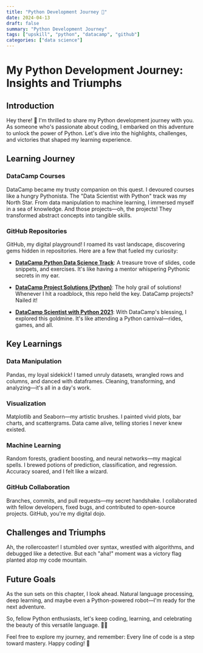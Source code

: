 ```yaml
---
title: "Python Development Journey 🐍"
date: 2024-04-13
draft: false
summary: "Python Development Journey"
tags: ["upskill", "python", "datacamp", "github"]
categories: ["data science"]
---
```


# My Python Development Journey: Insights and Triumphs

## Introduction

Hey there! 👋 I'm thrilled to share my Python development journey with you. As someone who's passionate about coding, I embarked on this adventure to unlock the power of Python. Let's dive into the highlights, challenges, and victories that shaped my learning experience.

## Learning Journey

### DataCamp Courses

DataCamp became my trusty companion on this quest. I devoured courses like a hungry Pythonista. The "Data Scientist with Python" track was my North Star. From data manipulation to machine learning, I immersed myself in a sea of knowledge. And those projects—oh, the projects! They transformed abstract concepts into tangible skills.

### GitHub Repositories

GitHub, my digital playground! I roamed its vast landscape, discovering gems hidden in repositories. Here are a few that fueled my curiosity:

- **[DataCamp Python Data Science Track](https://github.com/AmoDinho/datacamp-python-data-science-track)**: A treasure trove of slides, code snippets, and exercises. It's like having a mentor whispering Pythonic secrets in my ear.

- **[DataCamp Project Solutions (Python)](https://github.com/veeralakrishna/DataCamp-Project-Solutions-Python)**: The holy grail of solutions! Whenever I hit a roadblock, this repo held the key. DataCamp projects? Nailed it!

- **[DataCamp Scientist with Python 2021](https://github.com/basitaminbhatti/DataCamp_Data_Scientist_with_Python_2021)**: With DataCamp's blessing, I explored this goldmine. It's like attending a Python carnival—rides, games, and all.

## Key Learnings

### Data Manipulation

Pandas, my loyal sidekick! I tamed unruly datasets, wrangled rows and columns, and danced with dataframes. Cleaning, transforming, and analyzing—it's all in a day's work.

### Visualization

Matplotlib and Seaborn—my artistic brushes. I painted vivid plots, bar charts, and scattergrams. Data came alive, telling stories I never knew existed.

### Machine Learning

Random forests, gradient boosting, and neural networks—my magical spells. I brewed potions of prediction, classification, and regression. Accuracy soared, and I felt like a wizard.

### GitHub Collaboration

Branches, commits, and pull requests—my secret handshake. I collaborated with fellow developers, fixed bugs, and contributed to open-source projects. GitHub, you're my digital dojo.

## Challenges and Triumphs

Ah, the rollercoaster! I stumbled over syntax, wrestled with algorithms, and debugged like a detective. But each "aha!" moment was a victory flag planted atop my code mountain.

## Future Goals

As the sun sets on this chapter, I look ahead. Natural language processing, deep learning, and maybe even a Python-powered robot—I'm ready for the next adventure.

So, fellow Python enthusiasts, let's keep coding, learning, and celebrating the beauty of this versatile language. 🚀🐍

Feel free to explore my journey, and remember: Every line of code is a step toward mastery. Happy coding! 🌟